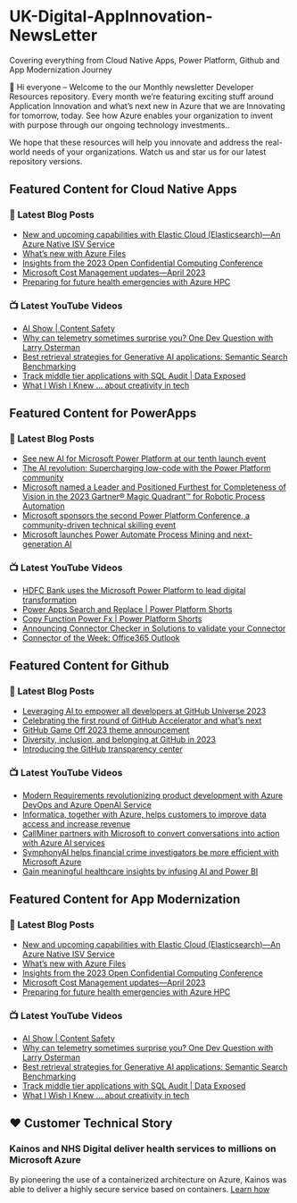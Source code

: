 # UK-Digital-AppInnovation-NewsLetter

Covering everything from Cloud Native Apps, Power Platform, Github and App Modernization Journey

👋 Hi everyone – Welcome to the our Monthly newsletter Developer Resources repository. Every month we’re featuring exciting stuff around Application Innovation and what’s next new in Azure that we are Innovating for tomorrow, today. See how Azure enables your organization to invent with purpose through our ongoing technology investments..


We hope that these resources will help you innovate and address the real-world needs of your organizations. Watch us and star us for our latest repository versions.

## Featured Content for Cloud Native Apps


### 📝 Latest Blog Posts

    
<!-- BLOGCNA:START -->
- [New and upcoming capabilities with Elastic Cloud (Elasticsearch)—An Azure Native ISV Service](https://azure.microsoft.com/blog/new-and-upcoming-capabilities-with-elastic-cloud-elasticsearch-an-azure-native-isv-service/)
- [What’s new with Azure Files](https://azure.microsoft.com/blog/what-s-new-with-azure-files/)
- [Insights from the 2023 Open Confidential Computing Conference](https://azure.microsoft.com/blog/insights-from-the-2023-open-confidential-computing-conference/)
- [Microsoft Cost Management updates—April 2023](https://azure.microsoft.com/blog/microsoft-cost-management-updates-april-2023/)
- [Preparing for future health emergencies with Azure HPC ](https://azure.microsoft.com/blog/preparing-for-future-health-emergencies-with-azure-hpc/)
<!-- BLOGCNA:END -->

### 📺 Latest YouTube Videos

 
<!-- YOUTUBECNA:START -->
- [AI Show | Content Safety](https://www.youtube.com/watch?v=WPvI95mTvNE)
- [Why can telemetry sometimes surprise you? One Dev Question with Larry Osterman](https://www.youtube.com/watch?v=WBT1mDx-QAY)
- [Best retrieval strategies for Generative AI applications: Semantic Search Benchmarking](https://www.youtube.com/watch?v=lxt3grn4xRI)
- [Track middle tier applications with SQL Audit | Data Exposed](https://www.youtube.com/watch?v=dm0NpC1BE-k)
- [What I Wish I Knew ... about creativity in tech](https://www.youtube.com/watch?v=P4Zl66D8KR0)
<!-- YOUTUBECNA:END -->

##  Featured Content for PowerApps
### 📝 Latest Blog Posts
<!-- BLOGPOWER:START -->
- [See new AI for Microsoft Power Platform at our tenth launch event](https://cloudblogs.microsoft.com/powerplatform/2023/10/04/see-new-ai-for-microsoft-power-platform-at-our-tenth-launch-event/)
- [The AI revolution: Supercharging low-code with the Power Platform community](https://cloudblogs.microsoft.com/powerplatform/2023/10/03/the-ai-revolution-supercharging-low-code-with-the-power-platform-community/)
- [Microsoft named a Leader and Positioned Furthest for Completeness of Vision in the 2023 Gartner® Magic Quadrant™ for Robotic Process Automation](https://powerautomate.microsoft.com/en-us/blog/microsoft-named-a-leader-and-positioned-furthest-for-completeness-of-vision-in-the-2023-gartner-magic-quadrant-for-robotic-process-automation/)
- [Microsoft sponsors the second Power Platform Conference, a community-driven technical skilling event](https://cloudblogs.microsoft.com/powerplatform/2023/07/25/microsoft-sponsors-the-second-power-platform-conference-a-community-driven-technical-skilling-event/)
- [Microsoft launches Power Automate Process Mining and next-generation AI](https://cloudblogs.microsoft.com/powerplatform/2023/07/18/microsoft-launches-power-automate-process-mining-and-next-generation-ai/)
<!-- BLOGPOWER:END -->
 ### 📺 Latest YouTube Videos
    
<!-- YOUTUBEPOWER:START -->
- [HDFC Bank uses the Microsoft Power Platform to lead digital transformation](https://www.youtube.com/watch?v=seD7BapZeMA)
- [Power Apps Search and Replace | Power Platform Shorts](https://www.youtube.com/watch?v=cJsRi94OnRU)
- [Copy Function Power Fx | Power Platform Shorts](https://www.youtube.com/watch?v=Jr_Kr0WhaPM)
- [Announcing Connector Checker in Solutions to validate your Connector](https://www.youtube.com/watch?v=x7lWIItnDSQ)
- [Connector of the Week: Office365 Outlook](https://www.youtube.com/watch?v=n8Km2pQc_04)
<!-- YOUTUBEPOWER:END -->

##  Featured Content for Github
### 📝 Latest Blog Posts
<!-- BLOGGITHUB:START -->
- [Leveraging AI to empower all developers at GitHub Universe 2023](https://github.blog/2023-11-02-leveraging-ai-to-empower-all-developers-at-github-universe-2023/)
- [Celebrating the first round of GitHub Accelerator and what&#8217;s next](https://github.blog/2023-11-02-celebrating-the-first-round-of-github-accelerator-and-whats-next/)
- [GitHub Game Off 2023 theme announcement](https://github.blog/2023-11-01-github-game-off-2023-theme-announcement/)
- [Diversity, inclusion, and belonging at GitHub in 2023](https://github.blog/2023-11-01-diversity-inclusion-and-belonging-at-github-in-2023/)
- [Introducing the GitHub transparency center](https://github.blog/2023-10-31-introducing-the-github-transparency-center/)
<!-- BLOGGITHUB:END -->
### 📺 Latest YouTube Videos
<!-- YOUTUBEGITHUB:START -->
- [Modern Requirements revolutionizing product development with Azure DevOps and Azure OpenAI Service](https://www.youtube.com/watch?v=mfRV1A6axjE)
- [Informatica, together with Azure, helps customers to improve data access and increase revenue](https://www.youtube.com/watch?v=hdUql39P2WY)
- [CallMiner partners with Microsoft to convert conversations into action with Azure AI services](https://www.youtube.com/watch?v=qVLqCOKm08g)
- [SymphonyAI helps financial crime investigators be more efficient with Microsoft Azure](https://www.youtube.com/watch?v=To3zBHPNQoc)
- [Gain meaningful healthcare insights by infusing AI and Power BI](https://www.youtube.com/watch?v=8rRrqiMnmJg)
<!-- YOUTUBEGITHUB:END -->
##  Featured Content for App Modernization
### 📝 Latest Blog Posts
<!-- BLOGAPPMOD:START -->
- [New and upcoming capabilities with Elastic Cloud (Elasticsearch)—An Azure Native ISV Service](https://azure.microsoft.com/blog/new-and-upcoming-capabilities-with-elastic-cloud-elasticsearch-an-azure-native-isv-service/)
- [What’s new with Azure Files](https://azure.microsoft.com/blog/what-s-new-with-azure-files/)
- [Insights from the 2023 Open Confidential Computing Conference](https://azure.microsoft.com/blog/insights-from-the-2023-open-confidential-computing-conference/)
- [Microsoft Cost Management updates—April 2023](https://azure.microsoft.com/blog/microsoft-cost-management-updates-april-2023/)
- [Preparing for future health emergencies with Azure HPC ](https://azure.microsoft.com/blog/preparing-for-future-health-emergencies-with-azure-hpc/)
<!-- BLOGAPPMOD:END -->
### 📺 Latest YouTube Videos
<!-- YOUTUBEAPPMOD:START -->
- [AI Show | Content Safety](https://www.youtube.com/watch?v=WPvI95mTvNE)
- [Why can telemetry sometimes surprise you? One Dev Question with Larry Osterman](https://www.youtube.com/watch?v=WBT1mDx-QAY)
- [Best retrieval strategies for Generative AI applications: Semantic Search Benchmarking](https://www.youtube.com/watch?v=lxt3grn4xRI)
- [Track middle tier applications with SQL Audit | Data Exposed](https://www.youtube.com/watch?v=dm0NpC1BE-k)
- [What I Wish I Knew ... about creativity in tech](https://www.youtube.com/watch?v=P4Zl66D8KR0)
<!-- YOUTUBEAPPMOD:END -->


## ♥️ Customer Technical Story 

### Kainos and NHS Digital deliver health services to millions on Microsoft Azure

By pioneering the use of a containerized architecture on Azure, Kainos was able to deliver a highly secure service based on containers. [Learn how](https://customers.microsoft.com/en-us/story/1368348549535774520-kainos-and-nhs-digital-deliver-health-services-to-millions-on-microsoft-azure)

